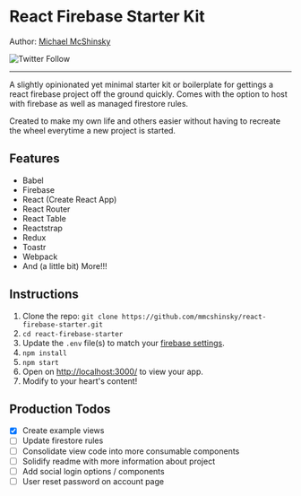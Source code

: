 # React Firebase Starter Kit

Author: [Michael McShinsky](https://www.linkedin.com/in/michaelmcshinsky)

![Twitter Follow](https://img.shields.io/twitter/follow/mikemcshinsky?style=social)

---

A slightly opinionated yet minimal starter kit or boilerplate for gettings a react firebase project off the ground quickly. Comes with the option to host with firebase as well as managed firestore rules.

Created to make my own life and others easier without having to recreate the wheel everytime a new project is started.

## Features

- Babel
- Firebase
- React (Create React App)
- React Router
- React Table
- Reactstrap
- Redux
- Toastr
- Webpack
- And (a little bit) More!!!

## Instructions

1. Clone the repo: `git clone https://github.com/mmcshinsky/react-firebase-starter.git`
2. `cd react-firebase-starter`
3. Update the `.env` file(s) to match your [firebase settings](https://console.firebase.google.com/).
4. `npm install`
5. `npm start`
6. Open on [http://localhost:3000/](http://localhost:3000/) to view your app.
7. Modify to your heart's content!

## Production Todos

- [x] Create example views
- [ ] Update firestore rules
- [ ] Consolidate view code into more consumable components
- [ ] Solidify readme with more information about project
- [ ] Add social login options / components
- [ ] User reset password on account page
